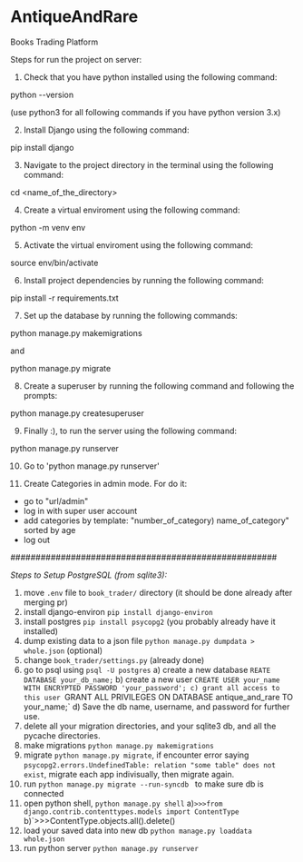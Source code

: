 # AntiqueAndRare
Books Trading Platform


Steps for run the project on server:
1. Check that you have python installed using the following command:

  python --version

(use python3 for all following commands if you have python version 3.x)

2. Install Django using the following command:

  pip install django
  
3. Navigate to the project directory in the terminal using the following command:

  cd <name_of_the_directory>
  
4. Create a virtual enviroment using the following command:

  python -m venv env
  
5. Activate the virtual enviroment using the following command:

  source env/bin/activate
  
6. Install project dependencies by running the following command:

  pip install -r requirements.txt
  
7. Set up the database by running the following commands:

  python manage.py makemigrations

and 
 
  python manage.py migrate
  
8. Create a superuser by running the following command and following the prompts:

  python manage.py createsuperuser

9. Finally :), to run the server using the following command:

  python manage.py runserver

10. Go to 'python manage.py runserver'

11. Create Categories in admin mode. For do it:
 - go to "url/admin"
 - log in with super user account
 - add categories by template: "number_of_category) name_of_category" sorted by age
 - log out





#####################################################


*Steps to Setup PostgreSQL (from sqlite3):*
1. move `.env` file to `book_trader/` directory (it should be done already after merging pr)
2. install django-environ `pip install django-environ`
3. install postgres `pip install psycopg2` (you probably already have it installed)
4. dump existing data to a json file `python manage.py dumpdata > whole.json` (optional)
5. change `book_trader/settings.py` (already done)
6. go to psql using `psql -U postgres`
  a) create a new database `REATE DATABASE your_db_name;`
  b) create a new user `CREATE USER your_name WITH ENCRYPTED PASSWORD 'your_password';
  c) grant all access to this user `GRANT ALL PRIVILEGES ON DATABASE antique_and_rare TO your_name;`
  d) Save the db name, username, and password for further use. 
7. delete all your migration directories, and your sqlite3 db, and all the pycache directories.
8. make migrations `python manage.py makemigrations`
9. migrate `python manage.py migrate`, if encounter error saying `psycopg2.errors.UndefinedTable: relation "some table" does not exist`, migrate each app indivisually, then migrate again.
10. run `python manage.py migrate --run-syncdb ` to make sure db is connected
11. open python shell, `python manage.py shell`
  a)`>>>from django.contrib.contenttypes.models import ContentType`
  b)`>>>ContentType.objects.all().delete()
12. load your saved data into new db `python manage.py loaddata whole.json`
13. run python server `python manage.py runserver`
  
